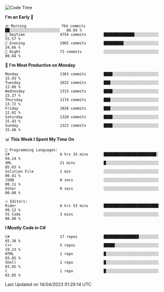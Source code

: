 <!--START_SECTION:waka-->
![Code Time](http://img.shields.io/badge/Code%20Time-1%2C021%20hrs%2044%20mins-blue)

**I'm an Early 🐤** 

```text
🌞 Morning                764 commits         ██░░░░░░░░░░░░░░░░░░░░░░░   08.93 % 
🌆 Daytime                4754 commits        ██████████████░░░░░░░░░░░   55.57 % 
🌃 Evening                2965 commits        █████████░░░░░░░░░░░░░░░░   34.66 % 
🌙 Night                  72 commits          ░░░░░░░░░░░░░░░░░░░░░░░░░   00.84 % 
```
📅 **I'm Most Productive on Monday** 

```text
Monday                   1363 commits        ████░░░░░░░░░░░░░░░░░░░░░   15.93 % 
Tuesday                  1032 commits        ███░░░░░░░░░░░░░░░░░░░░░░   12.06 % 
Wednesday                1315 commits        ████░░░░░░░░░░░░░░░░░░░░░   15.37 % 
Thursday                 1174 commits        ███░░░░░░░░░░░░░░░░░░░░░░   13.72 % 
Friday                   1028 commits        ███░░░░░░░░░░░░░░░░░░░░░░   12.02 % 
Saturday                 1320 commits        ████░░░░░░░░░░░░░░░░░░░░░   15.43 % 
Sunday                   1323 commits        ████░░░░░░░░░░░░░░░░░░░░░   15.46 % 
```


📊 **This Week I Spent My Time On** 

```text
💬 Programming Languages: 
C#                       6 hrs 33 mins       ████████████████████████░   94.24 % 
XML                      21 mins             █░░░░░░░░░░░░░░░░░░░░░░░░   05.03 % 
Solution File            1 min               ░░░░░░░░░░░░░░░░░░░░░░░░░   00.41 % 
JSON                     0 secs              ░░░░░░░░░░░░░░░░░░░░░░░░░   00.11 % 
Other                    0 secs              ░░░░░░░░░░░░░░░░░░░░░░░░░   00.08 % 

🔥 Editors: 
Rider                    6 hrs 53 mins       █████████████████████████   99.12 % 
VS Code                  3 mins              ░░░░░░░░░░░░░░░░░░░░░░░░░   00.88 % 
```

**I Mostly Code in C#** 

```text
C#                       17 repos            ████████████████░░░░░░░░░   65.38 % 
C++                      5 repos             █████░░░░░░░░░░░░░░░░░░░░   19.23 % 
HTML                     1 repo              █░░░░░░░░░░░░░░░░░░░░░░░░   03.85 % 
Shell                    1 repo              █░░░░░░░░░░░░░░░░░░░░░░░░   03.85 % 
C                        1 repo              █░░░░░░░░░░░░░░░░░░░░░░░░   03.85 % 
```




 Last Updated on 14/04/2023 01:29:14 UTC
<!--END_SECTION:waka-->
